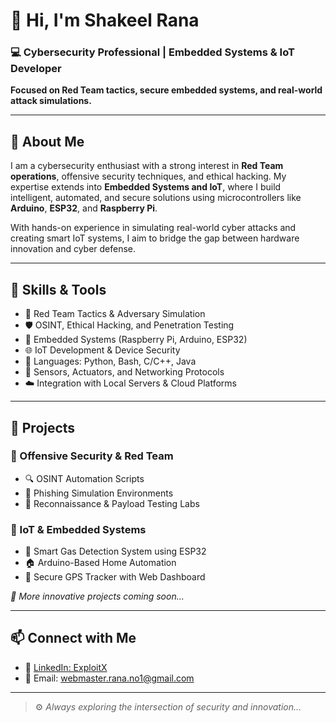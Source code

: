 # 👋 Hi, I'm Shakeel Rana

### 💻 Cybersecurity Professional | Embedded Systems & IoT Developer  
**Focused on Red Team tactics, secure embedded systems, and real-world attack simulations.**

---

## 🧠 About Me

I am a cybersecurity enthusiast with a strong interest in **Red Team operations**, offensive security techniques, and ethical hacking. My expertise extends into **Embedded Systems and IoT**, where I build intelligent, automated, and secure solutions using microcontrollers like **Arduino**, **ESP32**, and **Raspberry Pi**.

With hands-on experience in simulating real-world cyber attacks and creating smart IoT systems, I aim to bridge the gap between hardware innovation and cyber defense.

---

## 🔧 Skills & Tools

- 🔴 Red Team Tactics & Adversary Simulation  
- 🛡️ OSINT, Ethical Hacking, and Penetration Testing  
- 🔌 Embedded Systems (Raspberry Pi, Arduino, ESP32)  
- 🌐 IoT Development & Device Security  
- 🐍 Languages: Python, Bash, C/C++, Java  
- 📶 Sensors, Actuators, and Networking Protocols  
- ☁️ Integration with Local Servers & Cloud Platforms

---

## 🚀 Projects

### 🔴 Offensive Security & Red Team
- 🔍 OSINT Automation Scripts  
- 🎯 Phishing Simulation Environments  
- 🧪 Reconnaissance & Payload Testing Labs  

### 📡 IoT & Embedded Systems
- 🛑 Smart Gas Detection System using ESP32  
- 🏠 Arduino-Based Home Automation  
- 📍 Secure GPS Tracker with Web Dashboard  

*🚧 More innovative projects coming soon...*

---

## 📫 Connect with Me

- 🔗 [LinkedIn: ExploitX](https://www.linkedin.com/in/exploitx/)  
- 📧 Email: webmaster.rana.no1@gmail.com

---

> ⚙️ *Always exploring the intersection of security and innovation...*
